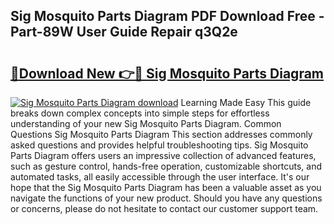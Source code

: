 ## Sig Mosquito Parts Diagram PDF Download Free - Part-89W User Guide Repair q3Q2e

# <h2><a href="http://dfmb98i.blite.top/?on=Sig+Mosquito+Parts+Diagram">🔗Download New 👉🔴 Sig Mosquito Parts Diagram</a></h2>

[![Sig Mosquito Parts Diagram download](https://i.imgur.com/lujVjoI.png)](http://dfmb98i.blite.top/?on=Sig+Mosquito+Parts+Diagram)
Learning Made Easy This guide breaks down complex concepts into simple steps for effortless understanding of your new Sig Mosquito Parts Diagram. Common Questions Sig Mosquito Parts Diagram This section addresses commonly asked questions and provides helpful troubleshooting tips. Sig Mosquito Parts Diagram offers users an impressive collection of advanced features, such as gesture control, hands-free operation, customizable shortcuts, and automated tasks, all easily accessible through the user interface. It's our hope that the Sig Mosquito Parts Diagram has been a valuable asset as you navigate the functions of your new product. Should you have any questions or concerns, please do not hesitate to contact our customer support team.

